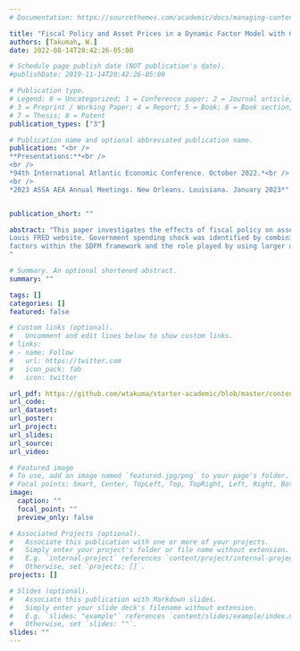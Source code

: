 ```yaml
---
# Documentation: https://sourcethemes.com/academic/docs/managing-content/

title: "Fiscal Policy and Asset Prices in a Dynamic Factor Model with Cointegrated Factors"
authors: [Takumah, W.]
date: 2022-08-14T20:42:26-05:00

# Schedule page publish date (NOT publication's date).
#publishDate: 2019-11-14T20:42:26-05:00

# Publication type.
# Legend: 0 = Uncategorized; 1 = Conference paper; 2 = Journal article;
# 3 = Preprint / Working Paper; 4 = Report; 5 = Book; 6 = Book section;
# 7 = Thesis; 8 = Patent
publication_types: ["3"]

# Publication name and optional abbreviated publication name.
publication: "<br />
**Presentations:**<br />
<br />
*94th International Atlantic Economic Conference. October 2022.*<br />
<br />
*2023 ASSA AEA Annual Meetings. New Orleans. Louisiana. January 2023*"


publication_short: ""

abstract: "This paper investigates the effects of fiscal policy on asset prices using structural dynamic factor model (SDFM) with cointegrated factors. Much of the focus in the literature were on monetary policy and asset prices, with little attention to fiscal policy. In this paper I estimated the impulse response functions (IRFs) of stock price and house to government spending shocks using a quarterly dataset with 207 macroeconomic and financial variables obtained from St.
Louis FRED website. Government spending shock was identified by combining “named factor normalization” and “unit effect normalization” and applying Cholesky decomposition. The results of the IRFs shows that both stock price and house price responded positively to government spending shock and the effects were persistent and not temporal as suggested in the literature. Results from forecast error variance decomposition shows that government spending shock explained high percentage of the forecast error variance in real GDP, consumption, and fixed investment. This paper highlighted the importance of allowing cointegration among
factors within the SDFM framework and the role played by using larger datasets in resolving the limited information problems inherent in SVAR analysis. The results implies that fiscal policy leads to a boom in housing and stock markets.
"

# Summary. An optional shortened abstract.
summary: ""

tags: []
categories: []
featured: false

# Custom links (optional).
#   Uncomment and edit lines below to show custom links.
# links:
# - name: Follow
#   url: https://twitter.com
#   icon_pack: fab
#   icon: twitter

url_pdf: https://github.com/wtakuma/starter-academic/blob/master/content/publication/fiscal%20cons/Working_Paper.pdf
url_code:
url_dataset:
url_poster:
url_project:
url_slides:
url_source:
url_video:

# Featured image
# To use, add an image named `featured.jpg/png` to your page's folder. 
# Focal points: Smart, Center, TopLeft, Top, TopRight, Left, Right, BottomLeft, Bottom, BottomRight.
image:
  caption: ""
  focal_point: ""
  preview_only: false

# Associated Projects (optional).
#   Associate this publication with one or more of your projects.
#   Simply enter your project's folder or file name without extension.
#   E.g. `internal-project` references `content/project/internal-project/index.md`.
#   Otherwise, set `projects: []`.
projects: []

# Slides (optional).
#   Associate this publication with Markdown slides.
#   Simply enter your slide deck's filename without extension.
#   E.g. `slides: "example"` references `content/slides/example/index.md`.
#   Otherwise, set `slides: ""`.
slides: ""
---
```

